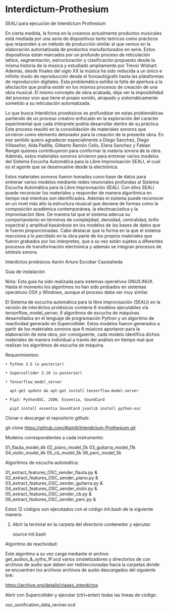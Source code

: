 # Interdictum-Prothesium
SEALI para ejecución de Interdictum Prothesium

En cierta medida, la forma en la creamos actualmente productos musicales está mediada por una serie de dispositivos tanto teóricos como prácticos que responden a un método de producción similar al que vemos en la elaboración automatizada de productos manufacturados en serie. Estos dispositivos están marcados por un profundo proceso de reticulación lattice, segmentación, estructuración y clasificación propuesto desde la misma historia de la música y estudiado ampliamente por Trevor Wishart. Además, desde finales del siglo XX la música ha sido reducida a un único e infinito modo de reproducción desde el fonoautógrafo hasta las plataformas de reproducción digitales. Esta problemática exhibe la falta de apertura a la afectación que podría existir en los mismos procesos de creación de una obra musical. El mismo concepto de obra acabada, deja ver la imposibilidad del proceso vivo que tiene el propio sonido, atrapado y sistemáticamente sometido a su reticulación automatizada.   

Lo que busca Interdictos prostésicos es profundizar en estas problemáticas partiendo de un proceso creativo enfocado en la exploración del carácter experimental que cada intérprete podría desarrollar dentro de su práctica. Este proceso resultó en la consolidación de materiales sonoros que sirvieron como elemento detonador para la creación de la presente obra. En ese sentido quiero agradecer especialmente a Diego Sanchez, Diego Villaseñor, Aída Padilla, Gilberto Ramón Celis, Elena Sanchez y Fabían Rangel quienes  contribuyeron para conformar la materia sonora de la obra. Además, estos materiales sonoros sirvieron para entrenar varios modelos del Sistema Escucha Automática para la Libre Improvisación SEALI, el cual es el agente que se desenvuelve desde la electrónica.

Estos materiales sonoros fueron tomados como base de datos para entrenar varios modelos mediante redes neuronales profundas al Sistema Escucha Automática para la Libre Improvisación SEALI. Con ellos SEALI puede reconocer los materiales y responder de manera algorítmica en tiempo real mientras son identificados. Además el sistema puede reconocer en un nivel más alto la estructura musical que deviene de formas como la composición académica contemporánea, la electroacústica y la improvisación libre. De manera tal que el sistema adecua su comportamiento en términos de complejidad, densidad, centralidad, brillo espectral y amplitud basándose en los modelos de las bases de datos que le fueron proporcionadas. Cabe destacar que la forma en la que el sistema reacciona a lo percibido en la obra parte de los propios materiales que fueron grabados por los interpretes, que a su vez están sujetos a diferentes procesos de transformación electrónica y además se integran procesos de síntesis sonora.

Interdictos protésicos
Aarón Arturo Escobar Casstañeda

Guia de instalación

Nota: Esta guia ha sido realizada para sistemas operativos GNU/LINUX. Hasta el momento los algoritmos no han sido probados en sistemas operativos OSX y Windows, aunque el proceso debe ser muy similar.

El Sistema de escucha automática para la libre improvisación (SEALI) en la versión de interdictos protésicos contiene 6 modelos ejecutables vía tensorflow_model_server, 6 algoritmos de escucha de máquinas desarrollados en el lenguaje de programación Python y un algoritmo de reactividad generado en Supercollider. Estos modelos fueron generados a partir de los materiales sonoros que 6 músicos aportaron para la elaboración de esta obra, por consiguiente, cada modelo identifica dichos materiales de manera individual a través del análisis en tiempo real que realizan los algoritmos de escucha de máquina.

Requerimientos:

    • Python 3.5 (o posterior)

    • Supercollider 3.10 (o posterior)

    • Tensorflow_model_server

      apt-get update && apt-get install tensorflow-model-server

    • Pip3: PythonOSC, JSON, Essentia, SoundCard

      pip3 install essentia SoundCard jsonlib install python-osc

Clonar o descargar el repositorio github:

git clone https://github.com/Atsintli/Interdictum-Prothesium.git

Modelos correspondientes a cada instrumento:    

01_flauta_model_4k
02_piano_model_5k
03_guitarra_model_11k
04_violin_model_4k
05_cb_model_5k
06_perc_model_5k

Algoritmos de escucha automática:

01_extract_features_OSC_sender_flauta.py &
02_extract_features_OSC_sender_piano.py &
03_extract_features_OSC_sender_guitarra.py &
04_extract_features_OSC_sender_violin.py &
05_extract_features_OSC_sender_cb.py &
06_extract_features_OSC_sender_perc.py &

Estos 12 códigos son ejecutados con el código init.bash de la siguiente manera:

1. Abrir la terminal en la carpeta del directorio contenedor y ejecutar:

	source init.bash

Algoritmo de reactividad:

Este algoritmo a su vez carga mediante el archivo get_audios_&_syths_IP.scd  varios sinstetizadores y directorios de con archivos de audio que deben ser redireccionadas hacia la carpetas donde se encuentren los archivos archivos de audio descargados del siguiente link:

https://archive.org/details/clases_interdictos

Abrir con Supercollider y ejecutar (ctrl+enter) todas las lineas de código:

osc_sonification_data_reciver.scd
